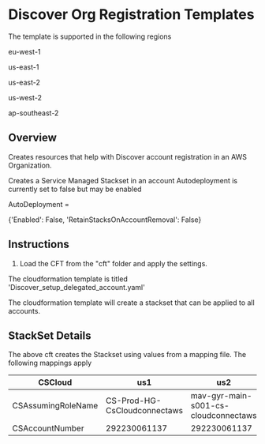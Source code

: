 # Discover Org Registration Templates

The template is supported in the following regions

eu-west-1

us-east-1

us-east-2

us-west-2

ap-southeast-2


## Overview

Creates resources that help with Discover account registration in an AWS Organization. 

Creates a Service Managed Stackset in an account 
Autodeployment is currently set to false but may be enabled

AutoDeployment =

{'Enabled': False,
'RetainStacksOnAccountRemoval': False}

## Instructions

1) Load the CFT from the "cft" folder and apply the settings. 


The cloudformation template is titled 'Discover_setup_delegated_account.yaml'

The cloudformation template will create a stackset that can be applied to all accounts. 


## StackSet Details

The above cft creates the Stackset using values from a mapping file.  The following mappings apply 

|  CSCloud 	|  us1 	|   us2	|   eu	|   	
|---	|---	|---	|---	|
|  CSAssumingRoleName 	| CS-Prod-HG-CsCloudconnectaws  	|   mav-gyr-main-s001-cs-cloudconnectaws	| lion-lanner-main-s001-cs-cloudconnectaws  	|   	
|  CSAccountNumber 	| 292230061137   	|  292230061137 	|  292230061137  	|   






